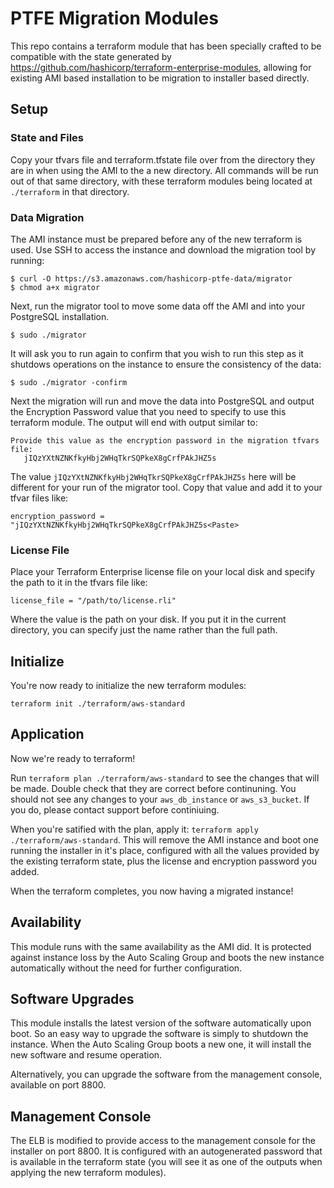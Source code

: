 # PTFE Migration Modules

This repo contains a terraform module that has been specially crafted to be compatible with
the state generated by https://github.com/hashicorp/terraform-enterprise-modules, allowing
for existing AMI based installation to be migration to installer based directly.

## Setup

### State and Files

Copy your tfvars file and terraform.tfstate file over from the directory they are in when using
the AMI to the a new directory. All commands will be run out of that same directory, with these
terraform modules being located at `./terraform` in that directory.

### Data Migration

The AMI instance must be prepared before any of the new terraform is used. Use SSH to access
the instance and download the migration tool by running:

```
$ curl -O https://s3.amazonaws.com/hashicorp-ptfe-data/migrator
$ chmod a+x migrator
```

Next, run the migrator tool to move some data off the AMI and into your PostgreSQL installation.

```
$ sudo ./migrator

```

It will ask you to run again to confirm that you wish to run this step as it shutdows operations
on the instance to ensure the consistency of the data:

```
$ sudo ./migrator -confirm
```

Next the migration will run and move the data into PostgreSQL and output the Encryption Password
value that you need to specify to use this terraform module. The output will end with output
similar to:

```
Provide this value as the encryption password in the migration tfvars file:
   jIQzYXtNZNKfkyHbj2WHqTkrSQPkeX8gCrfPAkJHZ5s

```


The value `jIQzYXtNZNKfkyHbj2WHqTkrSQPkeX8gCrfPAkJHZ5s` here will be different for your run of the
migrator tool. Copy that value and add it to your tfvar files like:

```
encryption_password = "jIQzYXtNZNKfkyHbj2WHqTkrSQPkeX8gCrfPAkJHZ5s<Paste>
```

### License File

Place your Terraform Enterprise license file on your local disk and specify the path to it
in the tfvars file like:

```
license_file = "/path/to/license.rli"
```

Where the value is the path on your disk. If you put it in the current directory, you can
specify just the name rather than the full path.

## Initialize

You're now ready to initialize the new terraform modules:

```
terraform init ./terraform/aws-standard
```

## Application

Now we're ready to terraform! 

Run `terraform plan ./terraform/aws-standard` to see the changes that will be made. Double check that they are
correct before continuning. You should not see any changes to your `aws_db_instance` or `aws_s3_bucket`.
If you do, please contact support before continiuing.

When you're satified with the plan, apply it: `terraform apply ./terraform/aws-standard`. This will remove the AMI
instance and boot one running the installer in it's place, configured with all the values provided
by the existing terraform state, plus the license and encryption password you added.

When the terraform completes, you now having a migrated instance!

## Availability

This module runs with the same availability as the AMI did. It is protected against instance loss by
the Auto Scaling Group and boots the new instance automatically without the need for further configuration.

## Software Upgrades

This module installs the latest version of the software automatically upon boot. So an easy way to upgrade
the software is simply to shutdown the instance. When the Auto Scaling Group boots a new one, it will
install the new software and resume operation.

Alternatively, you can upgrade the software from the management console, available on port 8800.

## Management Console

The ELB is modified to provide access to the management console for the installer on port 8800. It is
configured with an autogenerated password that is available in the terraform state (you will see it
as one of the outputs when applying the new terraform modules).

